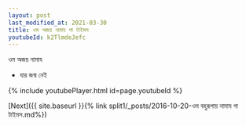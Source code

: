 ```yaml
---
layout: post
last_modified_at: 2021-03-30
title: ওম অজয় নামায গা টাইমস
youtubeId: k2TlmdeJefc
---
```

 
 
 ওম অজয় নামায  
 
 -  যার জন্ম নেই 
 
  
 
  
 
 
 
 
 
 


{% include youtubePlayer.html id=page.youtubeId %}
 
[Next]({{ site.baseurl }}{% link  split1/_posts/2016-10-20-ওম বহুরূপায় নামায গা টাইমস.md%})
 
